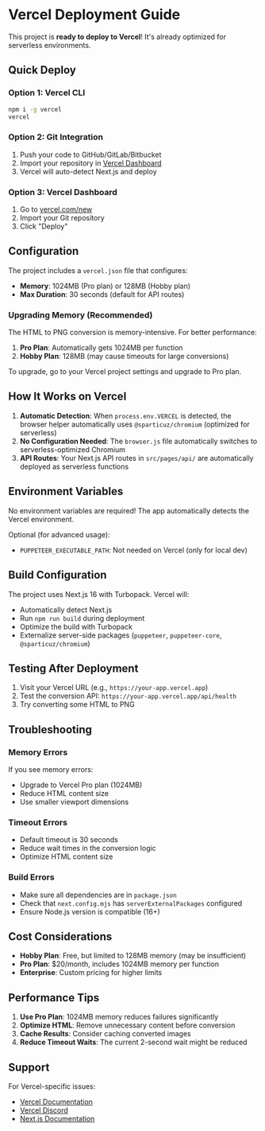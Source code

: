 # Vercel Deployment Guide

This project is **ready to deploy to Vercel**! It's already optimized for serverless environments.

## Quick Deploy

### Option 1: Vercel CLI
```bash
npm i -g vercel
vercel
```

### Option 2: Git Integration
1. Push your code to GitHub/GitLab/Bitbucket
2. Import your repository in [Vercel Dashboard](https://vercel.com/new)
3. Vercel will auto-detect Next.js and deploy

### Option 3: Vercel Dashboard
1. Go to [vercel.com/new](https://vercel.com/new)
2. Import your Git repository
3. Click "Deploy"

## Configuration

The project includes a `vercel.json` file that configures:
- **Memory**: 1024MB (Pro plan) or 128MB (Hobby plan)  
- **Max Duration**: 30 seconds (default for API routes)

### Upgrading Memory (Recommended)

The HTML to PNG conversion is memory-intensive. For better performance:

1. **Pro Plan**: Automatically gets 1024MB per function
2. **Hobby Plan**: 128MB (may cause timeouts for large conversions)

To upgrade, go to your Vercel project settings and upgrade to Pro plan.

## How It Works on Vercel

1. **Automatic Detection**: When `process.env.VERCEL` is detected, the browser helper automatically uses `@sparticuz/chromium` (optimized for serverless)
2. **No Configuration Needed**: The `browser.js` file automatically switches to serverless-optimized Chromium
3. **API Routes**: Your Next.js API routes in `src/pages/api/` are automatically deployed as serverless functions

## Environment Variables

No environment variables are required! The app automatically detects the Vercel environment.

Optional (for advanced usage):
- `PUPPETEER_EXECUTABLE_PATH`: Not needed on Vercel (only for local dev)

## Build Configuration

The project uses Next.js 16 with Turbopack. Vercel will:
- Automatically detect Next.js
- Run `npm run build` during deployment
- Optimize the build with Turbopack
- Externalize server-side packages (`puppeteer`, `puppeteer-core`, `@sparticuz/chromium`)

## Testing After Deployment

1. Visit your Vercel URL (e.g., `https://your-app.vercel.app`)
2. Test the conversion API: `https://your-app.vercel.app/api/health`
3. Try converting some HTML to PNG

## Troubleshooting

### Memory Errors
If you see memory errors:
- Upgrade to Vercel Pro plan (1024MB)
- Reduce HTML content size
- Use smaller viewport dimensions

### Timeout Errors
- Default timeout is 30 seconds
- Reduce wait times in the conversion logic
- Optimize HTML content size

### Build Errors
- Make sure all dependencies are in `package.json`
- Check that `next.config.mjs` has `serverExternalPackages` configured
- Ensure Node.js version is compatible (16+)

## Cost Considerations

- **Hobby Plan**: Free, but limited to 128MB memory (may be insufficient)
- **Pro Plan**: $20/month, includes 1024MB memory per function
- **Enterprise**: Custom pricing for higher limits

## Performance Tips

1. **Use Pro Plan**: 1024MB memory reduces failures significantly
2. **Optimize HTML**: Remove unnecessary content before conversion
3. **Cache Results**: Consider caching converted images
4. **Reduce Timeout Waits**: The current 2-second wait might be reduced

## Support

For Vercel-specific issues:
- [Vercel Documentation](https://vercel.com/docs)
- [Vercel Discord](https://vercel.com/discord)
- [Next.js Documentation](https://nextjs.org/docs)

